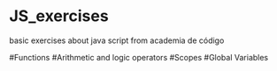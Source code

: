 # JS_exercises
basic exercises about java script from academia de código

#Functions
#Arithmetic and logic operators
#Scopes
#Global Variables
